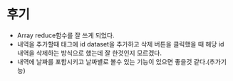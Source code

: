 # 후기

- Array reduce함수를 잘 쓰게 되었다.
- 내역을 추가할때 태그에 id dataset을 추가하고 삭제 버튼을 클릭했을 때 해당 id 내역을 삭제하는 방식으로 했는데 잘 한것인지 모르겠다.
- 내역에 날짜를 포함시키고 날짜별로 볼수 있는 기능이 있으면 좋을것 같다.(추가기능)
